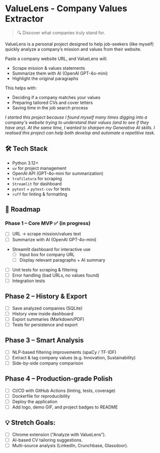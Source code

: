 # ValueLens - Company Values Extractor

> 🔍 Discover what companies truly stand for. 

ValueLens is a personal project designed to help job-seekers (like myself) quickly analyze a company’s mission and
values from their website.

Paste a company website URL, and ValueLens will:

* Scrape mission & values statements
* Summarize them with AI (OpenAI GPT-4o-mini)
* Highlight the original paragraphs

This helps with:

* Deciding if a company matches your values
* Preparing tailored CVs and cover letters
* Saving time in the job search process

*I started this project because I found myself many times digging into a company's website trying to understand their
values (and to see if they have any). At the same time, I wanted to sharpen my Generative AI skills.
I realised this project can help both develop and automate a repetitive task.*

## 🛠 Tech Stack

* Python 3.12+
* `uv` for project management 
* OpenAI API (GPT-4o-mini for summarization)
* `trafilatura` for scraping
* `Streamlit` for dashboard
* `pytest` + `pytest-cov` for tests
* `ruff` for linting & formatting

## 🚀 Roadmap

### Phase 1 – Core MVP ✅ (in progress)

* [ ] URL → scrape mission/values text
* [ ] Summarize with AI (OpenAI GPT-4o-mini)
* Streamlit dashboard for interactive use
    * [ ] Input box for company URL
    * [ ] Display relevant paragraphs + AI summary
* [ ] Unit tests for scraping & filtering
* [ ] Error handling (bad URLs, no values found)
* [ ] Integration tests

## Phase 2 – History & Export

* [ ] Save analyzed companies (SQLite)
* [ ] History view inside dashboard
* [ ] Export summaries (Markdown/PDF)
* [ ] Tests for persistence and export

## Phase 3 – Smart Analysis

* [ ] NLP-based filtering improvements (spaCy / TF-IDF)
* [ ] Extract & tag company values (e.g. Innovation, Sustainability)
* [ ] Side-by-side company comparison

## Phase 4 – Production-grade Polish

* [ ] CI/CD with GitHub Actions (linting, tests, coverage)
* [ ] Dockerfile for reproducibility
* [ ] Deploy the application
* [ ] Add logo, demo GIF, and project badges to README

## 💡 Stretch Goals:

* [ ] Chrome extension (“Analyze with ValueLens”).
* [ ] AI-based CV tailoring suggestions.
* [ ] Multi-source analysis (LinkedIn, Crunchbase, Glassdoor).
